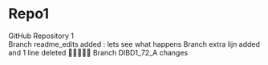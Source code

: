 # Repo1
GitHub Repository 1  
Branch readme_edits added : lets see what happens
Branch extra lijn added and 1 line deleted
👍🏻😜🇧🇪
Branch DIBD1_72_A changes

